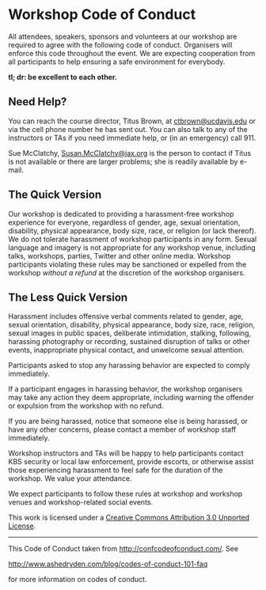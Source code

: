 Workshop Code of Conduct
========================

All attendees, speakers, sponsors and volunteers at our workshop
are required to agree with the following code of conduct. Organisers
will enforce this code throughout the event. We are expecting
cooperation from all participants to help ensuring a safe environment
for everybody.

**tl; dr: be excellent to each other.**

Need Help?
----------

You can reach the course director, Titus Brown, at ctbrown@ucdavis.edu
or via the cell phone number he has sent out.  You can also talk to
any of the instructors or TAs if you need immediate help, or (in an
emergency) call 911.

Sue McClatchy, Susan.McClatchy@jax.org is the person to contact if
Titus is not available or there are larger problems; she is readily
available by e-mail.

The Quick Version
-----------------

Our workshop is dedicated to providing a harassment-free workshop
experience for everyone, regardless of gender, age, sexual
orientation, disability, physical appearance, body size, race, or
religion (or lack thereof). We do not tolerate harassment of workshop
participants in any form. Sexual language and imagery is not
appropriate for any workshop venue, including talks, workshops,
parties, Twitter and other online media. Workshop participants
violating these rules may be sanctioned or expelled from the workshop
*without a refund* at the discretion of the workshop
organisers.

The Less Quick Version
----------------------

Harassment includes offensive verbal comments related to gender, age,
sexual orientation, disability, physical appearance, body size, race,
religion, sexual images in public spaces, deliberate intimidation,
stalking, following, harassing photography or recording, sustained
disruption of talks or other events, inappropriate physical contact,
and unwelcome sexual attention.

Participants asked to stop any harassing behavior are expected to
comply immediately.

If a participant engages in harassing behavior, the workshop
organisers may take any action they deem appropriate, including
warning the offender or expulsion from the workshop with no refund.

If you are being harassed, notice that someone else is being harassed,
or have any other concerns, please contact a member of workshop
staff immediately.

Workshop instructors and TAs will be happy to help participants
contact KBS security or local law enforcement, provide escorts, or
otherwise assist those experiencing harassment to feel safe for the
duration of the workshop. We value your attendance.

We expect participants to follow these rules at workshop and workshop
venues and workshop-related social events.

This work is licensed under a [Creative Commons Attribution 3.0
Unported License](http://confcodeofconduct.com).

----

This Code of Conduct taken from http://confcodeofconduct.com/. See

http://www.ashedryden.com/blog/codes-of-conduct-101-faq

for more information on codes of conduct.
